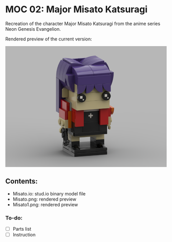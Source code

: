 # MOC 02: Major Misato Katsuragi

Recreation of the character Major Misato Katsuragi from the anime series Neon Genesis Evangelion.

Rendered preview of the current version:

![Preview](Misato.png)

## Contents:

- Misato.io: stud.io binary model file
- Misato.png: rendered preview
- Misato1.png: rendered preview

### To-do:

- [ ] Parts list
- [ ] Instruction
